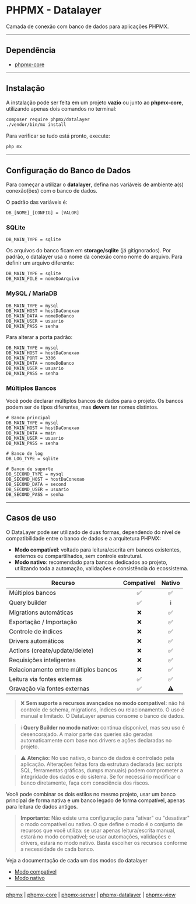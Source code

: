 # PHPMX - Datalayer

Camada de conexão com banco de dados para aplicações PHPMX.

---

## Dependência

- [phpmx-core](https://github.com/php-mx/phpmx-core)

---

## Instalação

A instalação pode ser feita em um projeto **vazio** ou junto ao **phpmx-core**, utilizando apenas dois comandos no terminal:

```bash
composer require phpmx/datalayer
./vendor/bin/mx install
```

Para verificar se tudo está pronto, execute:

```bash
php mx
```

---

## Configuração do Banco de Dados

Para começar a utilizar o **datalayer**, defina nas variáveis de ambiente a(s) conexão(ões) com o banco de dados.

O padrão das variáveis é:

```
DB_[NOME]_[CONFIG] = [VALOR]
```

### SQLite

```env
DB_MAIN_TYPE = sqlite
```

Os arquivos do banco ficam em **storage/sqlite** (já gitignorados). Por padrão, o datalayer usa o nome da conexão como nome do arquivo. Para definir um arquivo diferente:

```env
DB_MAIN_TYPE = sqlite
DB_MAIN_FILE = nomeDoArquivo
```

### MySQL / MariaDB

```env
DB_MAIN_TYPE = mysql
DB_MAIN_HOST = hostDaConexao
DB_MAIN_DATA = nomeDoBanco
DB_MAIN_USER = usuario
DB_MAIN_PASS = senha
```

Para alterar a porta padrão:

```env
DB_MAIN_TYPE = mysql
DB_MAIN_HOST = hostDaConexao
DB_MAIN_PORT = 3306
DB_MAIN_DATA = nomeDoBanco
DB_MAIN_USER = usuario
DB_MAIN_PASS = senha
```

### Múltiplos Bancos

Você pode declarar múltiplos bancos de dados para o projeto. Os bancos podem ser de tipos diferentes, mas **devem** ter nomes distintos.

```env
# Banco principal
DB_MAIN_TYPE = mysql
DB_MAIN_HOST = hostDaConexao
DB_MAIN_DATA = main
DB_MAIN_USER = usuario
DB_MAIN_PASS = senha

# Banco de log
DB_LOG_TYPE = sqlite

# Banco de suporte
DB_SECOND_TYPE = mysql
DB_SECOND_HOST = hostDaConexao
DB_SECOND_DATA = second
DB_SECOND_USER = usuario
DB_SECOND_PASS = senha
```

---

## Casos de uso

O DataLayer pode ser utilizado de duas formas, dependendo do nível de compatibilidade entre o banco de dados e a arquitetura PHPMX:

- **Modo compatível**: voltado para leitura/escrita em bancos existentes, externos ou compartilhados, sem controle estrutural.
- **Modo nativo**: recomendado para bancos dedicados ao projeto, utilizando toda a automação, validações e consistência do ecossistema.

| Recurso                               | Compatível | Nativo |
| ------------------------------------- | :--------: | :----: |
| Múltiplos bancos                      |     ✅     |   ✅   |
| Query builder                         |     ✅     |   ℹ️   |
| Migrations automáticas                |     ❌     |   ✅   |
| Exportação / Importação               |     ❌     |   ✅   |
| Controle de índices                   |     ❌     |   ✅   |
| Drivers automáticos                   |     ❌     |   ✅   |
| Actions (create/update/delete)        |     ❌     |   ✅   |
| Requisições inteligentes              |     ❌     |   ✅   |
| Relacionamento entre múltiplos bancos |     ❌     |   ✅   |
| Leitura via fontes externas           |     ✅     |   ✅   |
| Gravação via fontes externas          |     ✅     |   ⚠️   |

> ❌ **Sem suporte a recursos avançados no modo compatível:** não há controle de schema, migrations, índices ou relacionamento. O uso é manual e limitado. O DataLayer apenas consome o banco de dados.

> ℹ️ **Query Builder no modo nativo:** continua disponível, mas seu uso é desencorajado. A maior parte das queries são geradas automaticamente com base nos drivers e ações declaradas no projeto.

> ⚠️ **Atenção:** No uso nativo, o banco de dados é controlado pela aplicação. Alterações feitas fora da estrutura declarada (ex: scripts SQL, ferramentas gráficas, dumps manuais) podem comprometer a integridade dos dados e do sistema. Se for necessário modificar o banco diretamente, faça com consciência dos riscos.

Você pode combinar os dois estilos no mesmo projeto, usar um banco principal de forma nativa e um banco legado de forma compatível, apenas para leitura de dados antigos.

> **Importante:** Não existe uma configuração para "ativar" ou "desativar" o modo compatível ou nativo. O que define o modo é o conjunto de recursos que você utiliza: se usar apenas leitura/escrita manual, estará no modo compatível; se usar automações, validações e drivers, estará no modo nativo. Basta escolher os recursos conforme a necessidade de cada banco.

Veja a documentação de cada um dos modos do datalayer

- [Modo compativel](./.doc/compatible/datalayer.md)
- [Modo nativo](./.doc/native/datalayer.md)

---

[phpmx](https://github.com/php-mx) | [phpmx-core](https://github.com/php-mx/phpmx-core) | [phpmx-server](https://github.com/php-mx/phpmx-server) | [phpmx-datalayer](https://github.com/php-mx/phpmx-datalayer) | [phpmx-view](https://github.com/php-mx/phpmx-view)
